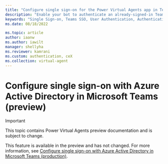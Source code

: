```yaml
---
title: "Configure single sign-on for the Power Virtual Agents app in Teams (preview)"
description: "Enable your bot to authenticate an already-signed-in Teams user in Power Virtual Agents preview."
keywords: "Single Sign-on, Teams SSO, User Authentication, Authentication, AAD, MSA, Identity Provider, PVA"
ms.date: 08/18/2022

ms.topic: article
author: iaanw
ms.author: iawilt
manager: shellyha
ms.reviewer: kamrani
ms.custom: authentication, ceX
ms.collection: virtual-agent
---
```


# Configure single sign-on with Azure Active Directory in Microsoft Teams (preview)

> [!IMPORTANT]
> This topic contains Power Virtual Agents preview documentation and is subject to change.

This feature is available in the preview and has not changed. For more information, see [Configure single sign-on with Azure Active Directory in Microsoft Teams (production)](../configure-sso-teams.md).
